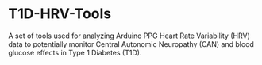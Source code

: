 # T1D-HRV-Tools
A set of tools used for analyzing Arduino PPG Heart Rate Variability (HRV) data to potentially monitor Central Autonomic Neuropathy (CAN) and blood glucose effects in Type 1 Diabetes (T1D).
